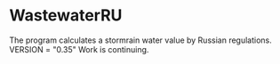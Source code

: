 # WastewaterRU
The program calculates a stormrain water value by Russian regulations.
VERSION = "0.35"
Work is continuing.
